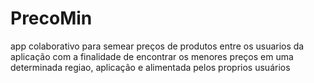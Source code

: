 # PrecoMin
app colaborativo para semear preços de produtos entre os usuarios da aplicação com a finalidade de encontrar os menores preços em uma determinada regiao, aplicação e alimentada pelos proprios usuários  
